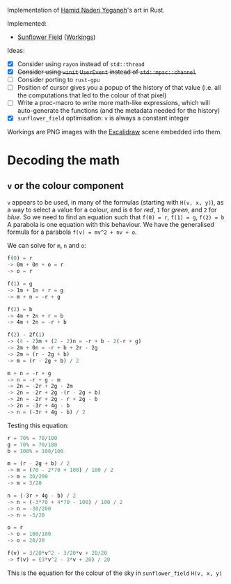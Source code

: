 Implementation of [Hamid Naderi Yeganeh](https://x.com/naderi_yeganeh)'s art in Rust.

Implemented:

- [Sunflower Field](https://x.com/naderi_yeganeh/status/1858455441782534161) ([Workings](./workings/sunflower_field.png))

Ideas:

- [x] Consider using `rayon` instead of `std::thread`
- [x] ~~Consider using `winit` `UserEvent` instead of `std::mpsc::channel`~~
- [ ] Consider porting to `rust-gpu`
- [ ] Position of cursor gives you a popup of the history of that value (i.e. all the computations that led to the colour of that pixel)
- [ ] Write a proc-macro to write more math-like expressions, which will auto-generate the functions (and the metadata needed for the history)
- [x] `sunflower_field` optimisation: `v` is always a constant integer

Workings are PNG images with the [Excalidraw](https://excalidraw.com) scene embedded into them.

# Decoding the math

## `v` or the colour component

`v` appears to be used, in many of the formulas (starting with `H(v, x, y)`), as a way to select a value for a colour, and is `0` for _red_, `1` for _green_, and `2` for _blue_.
So we need to find an equation such that `f(0) = r`, `f(1) = g`, `f(2) = b`
A parabola is one equation with this behaviour.
We have the generalised formula for a parabola `f(v) = mv^2 + nv + o`.

We can solve for `m`, `n` and `o`:

```rs
f(0) = r
-> 0m + 0n + o = r
-> o = r

f(1) = g
-> 1m + 1n + r = g
-> m + n = -r + g

f(2) = b
-> 4m + 2n + r = b
-> 4m + 2n = -r + b

f(2) - 2f(1)
-> (4 - 2)m + (2 - 2)n = -r + b - 2(-r + g)
-> 2m + 0n = -r + b + 2r - 2g
-> 2m = (r - 2g + b)
-> m = (r - 2g + b) / 2

m + n = -r + g
-> n = -r + g - m
-> 2n = -2r + 2g - 2m
-> 2n = -2r + 2g -(r - 2g + b)
-> 2n = -2r + 2g - r + 2g - b
-> 2n = -3r + 4g - b
-> n = (-3r + 4g - b) / 2
```

Testing this equation:

```rs
r = 70% = 70/100
g = 70% = 70/100
b = 100% = 100/100

m = (r - 2g + b) / 2
-> m = (70 - 2*70 + 100) / 100 / 2
-> m = 30/200
-> m = 3/20

n = (-3r + 4g - b) / 2
-> n = (-3*70 + 4*70 - 100) / 100 / 2
-> n = -30/200
-> n = -3/20

o = r
-> o = 100/100
-> o = 20/20

f(v) = 3/20*v^2 - 3/20*v + 20/20
-> f(v) = (3*v^2 - 3*v + 20) / 20
```

This is the equation for the colour of the sky in `sunflower_field` `H(v, x, y)`
